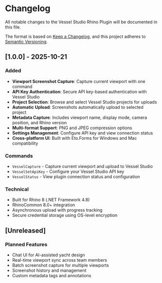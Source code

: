 # Changelog

All notable changes to the Vessel Studio Rhino Plugin will be documented in this file.

The format is based on [Keep a Changelog](https://keepachangelog.com/en/1.0.0/),
and this project adheres to [Semantic Versioning](https://semver.org/spec/v2.0.0.html).

## [1.0.0] - 2025-10-21

### Added
- **Viewport Screenshot Capture**: Capture current viewport with one command
- **API Key Authentication**: Secure API key-based authentication with Vessel Studio
- **Project Selection**: Browse and select Vessel Studio projects for uploads
- **Automatic Upload**: Screenshots automatically upload to selected project
- **Metadata Capture**: Includes viewport name, display mode, camera position, and Rhino version
- **Multi-format Support**: PNG and JPEG compression options
- **Settings Management**: Configure API key and view connection status
- **Cross-platform UI**: Built with Eto.Forms for Windows and Mac compatibility

### Commands
- `VesselCapture` - Capture current viewport and upload to Vessel Studio
- `VesselSetApiKey` - Configure your Vessel Studio API key
- `VesselStatus` - View plugin connection status and configuration

### Technical
- Built for Rhino 8 (.NET Framework 4.8)
- RhinoCommon 8.0+ integration
- Asynchronous upload with progress tracking
- Secure credential storage using OS-level encryption

## [Unreleased]

### Planned Features
- Chat UI for AI-assisted yacht design
- Real-time viewport sync across team members
- Batch screenshot capture for multiple viewports
- Screenshot history and management
- Custom metadata tags and annotations
